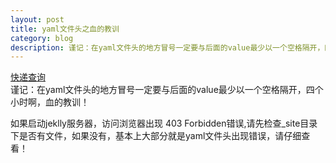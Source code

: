 ```yaml
---
layout: post
title: yaml文件头之血的教训
category: blog
description: 谨记：在yaml文件头的地方冒号一定要与后面的value最少以一个空格隔开，四个小时啊，血的教训！
---
```



<div><a href="http://m.kuaidi100.com" target="_blank">快递查询</a></div>谨记：在yaml文件头的地方冒号一定要与后面的value最少以一个空格隔开，四个小时啊，血的教训！

如果启动jeklly服务器，访问浏览器出现 403 Forbidden错误,请先检查_site目录下是否有文件，如果没有，基本上大部分就是yaml文件头出现错误，请仔细查看！
